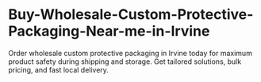 # Buy-Wholesale-Custom-Protective-Packaging-Near-me-in-Irvine
Order wholesale custom protective packaging in Irvine today for maximum product safety during shipping and storage. Get tailored solutions, bulk pricing, and fast local delivery.
